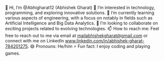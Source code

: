 👋 Hi, I’m @Abhigharat12 (Abhishek Gharat)
👀 I’m interested in technology, programming, and exploring innovative solutions.
🌱 I’m currently learning various aspects of engineering, with a focus on notably in fields such as Artificial Intelligence and Big Data Analytics.
💞️ I’m looking to collaborate on exciting projects related to evolving technologies.
📫 How to reach me: Feel free to reach out to me via email at mailabhishekgharat@gmail.com or connect with me on LinkedIn www.linkedin.com/in/abhishek-gharat-784201275.
😄 Pronouns: He/him
⚡ Fun fact: I enjoy coding and playing games.
